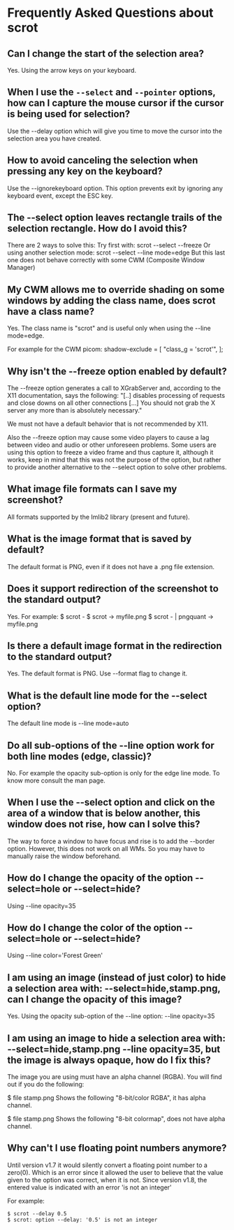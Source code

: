 
# Frequently Asked Questions about scrot

## Can I change the start of the selection area? ##

Yes. Using the arrow keys on your keyboard.

## When I use the `--select` and `--pointer` options, how can I capture the mouse cursor if the cursor is being used for selection? ##

Use the --delay option which will give you time to move the cursor
into the selection area you have created.


## How to avoid canceling the selection when pressing any key on the keyboard? ##

Use the --ignorekeyboard option. This option prevents exit by
ignoring any keyboard event, except the ESC key.


## The --select option leaves rectangle trails of the selection rectangle. How do I avoid this? ##

There are 2 ways to solve this:
Try first with: scrot --select --freeze
Or using another selection mode: scrot --select --line mode=edge
But this last one does not behave correctly with some
CWM (Composite Window Manager)


## My CWM allows me to override shading on some windows by adding the class name, does scrot have a class name? ##

Yes. The class name is "scrot" and is useful only when using the
--line mode=edge.

For example for the CWM picom:
shadow-exclude = [
    "class_g = 'scrot'",
];


## Why isn't the --freeze option enabled by default? ##

The --freeze option generates a call to XGrabServer and, according to
the X11 documentation, says the following:
"[..] disables processing of requests and close downs on all other
connections [...] You should not grab the X server any more than is
absolutely necessary."

We must not have a default behavior that is not recommended by X11.

Also the --freeze option may cause some video players to cause a lag
between video and audio or other unforeseen problems.
Some users are using this option to freeze a video frame and thus
capture it, although it works, keep in mind that this was not the
purpose of the option, but rather to provide another alternative to
the --select option to solve other problems.


## What image file formats can I save my screenshot? ##

All formats supported by the Imlib2 library (present and future).


## What is the image format that is saved by default? ##

The default format is PNG, even if it does not have a .png file
extension.


## Does it support redirection of the screenshot to the standard output? ##

Yes. For example:
$ scrot -
$ scrot -> myfile.png
$ scrot - | pngquant -> myfile.png


## Is there a default image format in the redirection to the standard output? ##

Yes. The default format is PNG. Use --format flag to change it.


## What is the default line mode for the --select option? ##

The default line mode is --line mode=auto


## Do all sub-options of the --line option work for both line modes (edge, classic)? ##

No. For example the opacity sub-option is only for the edge line mode.
To know more consult the man page.


## When I use the --select option and click on the area of a window that is below another, this window does not rise, how can I solve this? ##

The way to force a window to have focus and rise is to add the
--border option. However, this does not work on all WMs. So you may
have to manually raise the window beforehand.


## How do I change the opacity of the option --select=hole or --select=hide? ##

Using --line opacity=35


## How do I change the color of the option --select=hole or --select=hide? ##

Using --line color='Forest Green'


## I am using an image (instead of just color) to hide a selection area with: --select=hide,stamp.png, can I change the opacity of this image? ##

Yes. Using the opacity sub-option of the --line option:
--line opacity=35


## I am using an image to hide a selection area with: --select=hide,stamp.png --line opacity=35, but the image is always opaque, how do I fix this? ##

The image you are using must have an alpha channel (RGBA).
You will find out if you do the following:

$ file stamp.png
Shows the following "8-bit/color RGBA", it has alpha channel.

$ file stamp.png
Shows the following "8-bit colormap", does not have alpha channel.


## Why can't I use floating point numbers anymore? ##

Until version v1.7 it would silently convert a floating point number
to a zero(0). Which is an error since it allowed the user to believe
that the value given to the option was correct, when it is not.
Since version v1.8, the entered value is indicated with an
error 'is not an integer'

For example:
```console
$ scrot --delay 0.5
$ scrot: option --delay: '0.5' is not an integer
```
